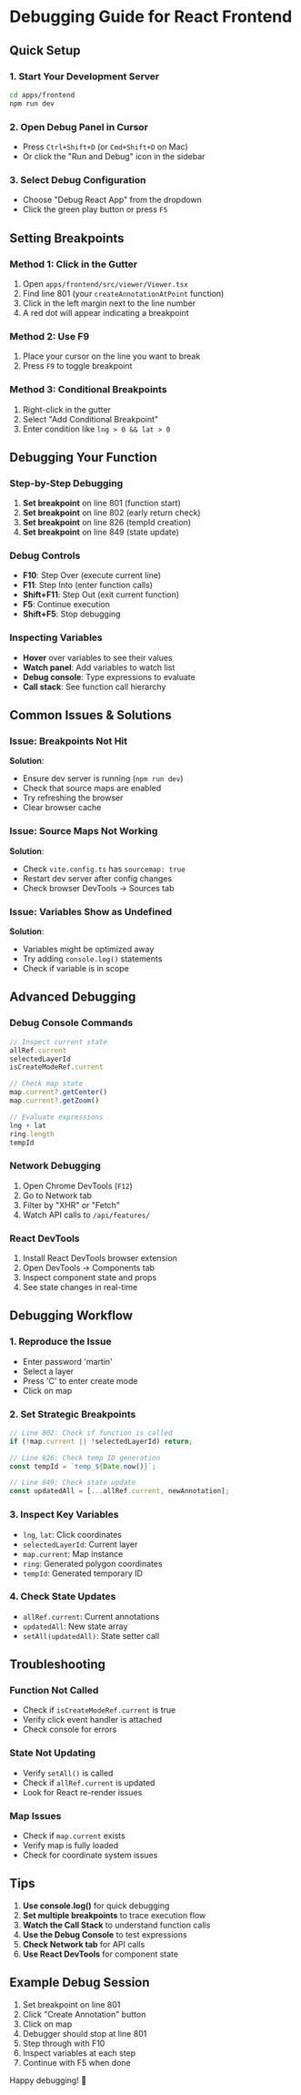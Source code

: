 # Debugging Guide for React Frontend

## Quick Setup

### 1. Start Your Development Server
```bash
cd apps/frontend
npm run dev
```

### 2. Open Debug Panel in Cursor
- Press `Ctrl+Shift+D` (or `Cmd+Shift+D` on Mac)
- Or click the "Run and Debug" icon in the sidebar

### 3. Select Debug Configuration
- Choose "Debug React App" from the dropdown
- Click the green play button or press `F5`

## Setting Breakpoints

### Method 1: Click in the Gutter
1. Open `apps/frontend/src/viewer/Viewer.tsx`
2. Find line 801 (your `createAnnotationAtPoint` function)
3. Click in the left margin next to the line number
4. A red dot will appear indicating a breakpoint

### Method 2: Use F9
1. Place your cursor on the line you want to break
2. Press `F9` to toggle breakpoint

### Method 3: Conditional Breakpoints
1. Right-click in the gutter
2. Select "Add Conditional Breakpoint"
3. Enter condition like `lng > 0 && lat > 0`

## Debugging Your Function

### Step-by-Step Debugging
1. **Set breakpoint** on line 801 (function start)
2. **Set breakpoint** on line 802 (early return check)
3. **Set breakpoint** on line 826 (tempId creation)
4. **Set breakpoint** on line 849 (state update)

### Debug Controls
- **F10**: Step Over (execute current line)
- **F11**: Step Into (enter function calls)
- **Shift+F11**: Step Out (exit current function)
- **F5**: Continue execution
- **Shift+F5**: Stop debugging

### Inspecting Variables
- **Hover** over variables to see their values
- **Watch panel**: Add variables to watch list
- **Debug console**: Type expressions to evaluate
- **Call stack**: See function call hierarchy

## Common Issues & Solutions

### Issue: Breakpoints Not Hit
**Solution**: 
- Ensure dev server is running (`npm run dev`)
- Check that source maps are enabled
- Try refreshing the browser
- Clear browser cache

### Issue: Source Maps Not Working
**Solution**:
- Check `vite.config.ts` has `sourcemap: true`
- Restart dev server after config changes
- Check browser DevTools → Sources tab

### Issue: Variables Show as Undefined
**Solution**:
- Variables might be optimized away
- Try adding `console.log()` statements
- Check if variable is in scope

## Advanced Debugging

### Debug Console Commands
```javascript
// Inspect current state
allRef.current
selectedLayerId
isCreateModeRef.current

// Check map state
map.current?.getCenter()
map.current?.getZoom()

// Evaluate expressions
lng + lat
ring.length
tempId
```

### Network Debugging
1. Open Chrome DevTools (`F12`)
2. Go to Network tab
3. Filter by "XHR" or "Fetch"
4. Watch API calls to `/api/features/`

### React DevTools
1. Install React DevTools browser extension
2. Open DevTools → Components tab
3. Inspect component state and props
4. See state changes in real-time

## Debugging Workflow

### 1. Reproduce the Issue
- Enter password 'martin'
- Select a layer
- Press 'C' to enter create mode
- Click on map

### 2. Set Strategic Breakpoints
```javascript
// Line 802: Check if function is called
if (!map.current || !selectedLayerId) return;

// Line 826: Check temp ID generation
const tempId = `temp_${Date.now()}`;

// Line 849: Check state update
const updatedAll = [...allRef.current, newAnnotation];
```

### 3. Inspect Key Variables
- `lng`, `lat`: Click coordinates
- `selectedLayerId`: Current layer
- `map.current`: Map instance
- `ring`: Generated polygon coordinates
- `tempId`: Generated temporary ID

### 4. Check State Updates
- `allRef.current`: Current annotations
- `updatedAll`: New state array
- `setAll(updatedAll)`: State setter call

## Troubleshooting

### Function Not Called
- Check if `isCreateModeRef.current` is true
- Verify click event handler is attached
- Check console for errors

### State Not Updating
- Verify `setAll()` is called
- Check if `allRef.current` is updated
- Look for React re-render issues

### Map Issues
- Check if `map.current` exists
- Verify map is fully loaded
- Check for coordinate system issues

## Tips

1. **Use console.log()** for quick debugging
2. **Set multiple breakpoints** to trace execution flow
3. **Watch the Call Stack** to understand function calls
4. **Use the Debug Console** to test expressions
5. **Check Network tab** for API calls
6. **Use React DevTools** for component state

## Example Debug Session

1. Set breakpoint on line 801
2. Click "Create Annotation" button
3. Click on map
4. Debugger should stop at line 801
5. Step through with F10
6. Inspect variables at each step
7. Continue with F5 when done

Happy debugging! 🐛
